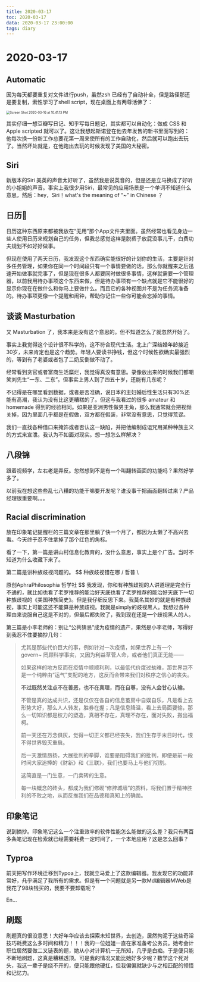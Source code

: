```yaml
---
title: 2020-03-17
toc: 2020-03-17
data: 2020-03-17 23:00:00
tags: diary
---
```



# 2020-03-17

## Automatic 

因为每天都要重复对文件进行push，虽然zsh 已经有了自动补全，但是路径那还是要复制，索性学习了shell script，现在桌面上有两尊活佛了：



<img src="https://tva1.sinaimg.cn/large/00831rSTgy1gcw6ok34gvj31c00u0u10.jpg" alt="Screen Shot 2020-03-16 at 10.41.13 PM" style="zoom:60%;" />

其实仔细一想豆瓣写日记、知乎写每日题记，其实都可以自动化：做成 CSS 和Apple scripted 就可以了。这让我想起斯诺登在他去年发售的新书里面写到的：他每次换一份新工作总要花第一周来使所有的工作自动化，然后就可以跑出去玩了。当然坏处就是，在他跑出去玩的时候发现了美国的大秘密。

## Siri 

新版本的Siri 美英的声音太好听了，虽然我是说英音的，但是还是立马换成了好听的小姐姐的声音。事实上我很少用Siri，最常见的应用场景是一个单词不知道什么意思，然后：hey，Siri！what's the meaning of “~” in Chinese ？

## 日历📅

日历这种东西原来都被我放在“无用”那个App文件夹里面。虽然经常也看见身边一些人使用日历来规划自己的任务，但我总感觉这样是脱裤子放屁没事儿干，白费功夫规划不如好好做事。

但现在使用了两天日历，我发现这个东西确实能很好的计划你的生活，主要是针对多任务管理，如果你在同一个时间段只有一个事情要做的话，那么你就醒来之后迅速开始做事就完事了，但是现在很多人都要同时做很多事情，这样就需要一个管理器，以前我用待办事项这个东西来做，但是待办事项有一个缺点就是它不能很好的显示你现在在做什么和你马上要做什么。而且它的各种视图并不是为任务流准备的。待办事项更像一个提醒和闹钟，帮助你记住一些你可能会忘掉的事情。

## 谈谈 Masturbation

又 Masturbation 了，我本来是没有这个意思的。但不知道怎么了就忽然开始了。

事实上我觉得这个设计很不科学的，这不符合现代生活。北上广深结婚年龄接近30岁，未来肯定也是这个趋势。年轻人要读书挣钱，但这个时候性欲确实最强烈的，等到有了老婆或者包了二奶反倒做不动了。

经常看到贪官或者富商生活糜烂，我觉得真没有意思。录像放出来的时候我们都嘲笑刘先生“一东、二东”。但事实上男人到了四五十岁，还能有几东呢？

不记得是在哪里看到数据，或者是否准确，说日本的主妇婚后性生活只有30%还能有高潮，我认为没有比这更糟糕的了。但这与我看过的很多 amateur 和 homemade 得到的经验相同。如果是亚洲男性做男主角，那么我通常就会把视频关掉，因为里面几乎都是在假做，双方都在假装，非常没有意思，只觉得荒谬。

我们一直找各种借口来掩饰或者否认这一缺陷，并把他编制成诅咒用某种种族主义的方式来宣泄。我认为不如面对现实。想一想怎么样解决？

## 八段锦

跟着视频学，左右老是弄反。忽然想到不是有一个叫翻转画面的功能吗？果然好学多了。

以前我在想这些些乱七八糟的功能干嘛要开发呢？谁没事干把画面翻转过来？产品经理很重要啊。。。

## Racial discrimination

放在印象笔记提醒栏的三篇文章在那里躺了快一个月了，都因为太懒了不高兴去看。今天终于忍不住拿掉了那个红色的角标。

看了一下，第一篇是讲山村信息化教育的，没什么意思，事实上是个广告。当时不知道为什么收藏下来了。

第二篇是讲种族歧视问题的。
$$
种族歧视错在哪 / 哲普 \\

原创AphraPhilosophia 哲学社
$$
我发现，你和有种族歧视的人讲道理是完全行不通的，就比如也看了老罗推荐的能治好天底也看了老罗推荐的能治好天底下一切种族歧视的《美国种族简史》。但是我仔细反思下来。我莫名其妙的就是有种族歧视，事实上可能这还不能算是种族歧视。我就是simply的歧视黑人。我想过各种理由来说服自己这是不对的，但最后都失败了，我到现在还是一个歧视黑人的人。

第三篇是小李老师的：别让“公共猜忌”成为疫情的遗产，果然是小李老师，写得好到我忍不住要摘抄几句：

> 尤其是那些代价巨大的事，例如针对一次疫情，如果世界上有一个 govern~ 罔顾科学事实，又因为利益草菅人命，或者他们真正无能——
>
> 如果这样的地方反而在疫情中顺顺利利，以最低代价度过劫难，那世界岂不是一个纯粹由“运气”支配的地方，这反而会带来我们对秩序之信心的丧失。
>
> **不过既然关注点不在善恶，也不在真理，而在自尊，没有人会甘心认输。**
>
> 不管是真的达成共识，还是仅仅在各自的信息茧房中自娱自乐，凡是看上去形势大好，那么人人转发，胜券在握；凡是信息降温，看上去局面要输，那么一切知识都是权力的塑造，真相不存在，真理不存在，面对失败，搬出福柯。
>
> 前一天还在万念俱灰，觉得一切正义都已经丧失，我们生存于末日时代，恨不得世界毁灭重启。
>
> 后一天激情昂扬，大展批判的拳脚，谁要是阻碍我们的批判，即便是前一段时间大家追捧的《财新》和《三联》，我们也要马上与他们切割。
>
> 这简直是一门生意，一门卖砖的生意。
>
> 每一块概念的砖头，都成为我们修砌“修辞城墙”的质料，将我们置于精神胜利的不败之地，从而反推我们在品德和真知上的确凿。

## 印象笔记

说到摘抄。印象笔记这么一个注重效率的软件性能怎么能做的这么差？我只有两百多条笔记现在检索就已经需要耗费一定时间了，一个本地应用？这是怎么回事？

## Typroa

前天把写作环境迁移到Typoa上，我就立马爱上了这款编辑器。我发现它的功能非常好，~~几乎~~满足了我所有的需求。但是有一个问题就是另一款Md编辑器MWeb是我花了98块钱买的，我要不要卸载呢？

En...

## 刷题

刷题真的很没意思！大好年华应该去探索未知世界，去创造，居然拘泥于这些奇淫技巧耗费这么多时间和精力！！！我的一位姐姐一直在家准备考公务员。她考会计职位居然要做二叉链表的题，她从小对计算机一无所知，几乎是白痴。于是便只能不断地刷题，这真是糟糕透顶。可是我的情况又能比她好多少呢？数学这个死对头，我这一辈子是绕不开的，便只能跟他硬扛，但我偏偏就缺少与之相匹配的领悟和记忆力。
